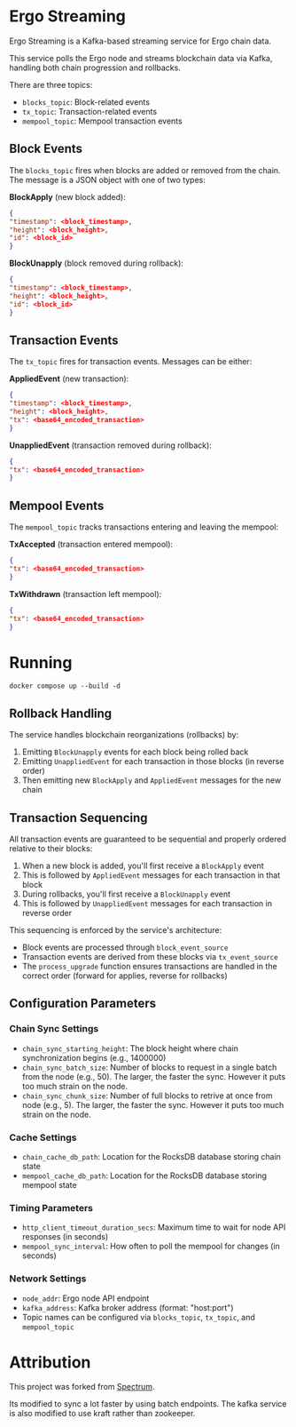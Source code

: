 # Ergo Streaming

Ergo Streaming is a Kafka-based streaming service for Ergo chain data.

This service polls the Ergo node and streams blockchain data via Kafka, handling both chain progression and rollbacks.

There are three topics:
- `blocks_topic`: Block-related events
- `tx_topic`: Transaction-related events
- `mempool_topic`: Mempool transaction events

## Block Events
The `blocks_topic` fires when blocks are added or removed from the chain. The message is a JSON object with one of two types:

**BlockApply** (new block added):
```json
{
"timestamp": <block_timestamp>,
"height": <block_height>,
"id": <block_id>
}
```

**BlockUnapply** (block removed during rollback):
```json
{
"timestamp": <block_timestamp>,
"height": <block_height>,
"id": <block_id>
}
```


## Transaction Events
The `tx_topic` fires for transaction events. Messages can be either:

**AppliedEvent** (new transaction):
```json
{
"timestamp": <block_timestamp>,
"height": <block_height>,
"tx": <base64_encoded_transaction>
}
```


**UnappliedEvent** (transaction removed during rollback):
```json
{
"tx": <base64_encoded_transaction>
}
```


## Mempool Events
The `mempool_topic` tracks transactions entering and leaving the mempool:

**TxAccepted** (transaction entered mempool):
```json
{
"tx": <base64_encoded_transaction>
}
```

**TxWithdrawn** (transaction left mempool):
```json
{
"tx": <base64_encoded_transaction>
}
```

# Running
```
docker compose up --build -d
```


## Rollback Handling
The service handles blockchain reorganizations (rollbacks) by:
1. Emitting `BlockUnapply` events for each block being rolled back
2. Emitting `UnappliedEvent` for each transaction in those blocks (in reverse order)
3. Then emitting new `BlockApply` and `AppliedEvent` messages for the new chain

## Transaction Sequencing
All transaction events are guaranteed to be sequential and properly ordered relative to their blocks:

1. When a new block is added, you'll first receive a `BlockApply` event
2. This is followed by `AppliedEvent` messages for each transaction in that block
3. During rollbacks, you'll first receive a `BlockUnapply` event
4. This is followed by `UnappliedEvent` messages for each transaction in reverse order

This sequencing is enforced by the service's architecture:
- Block events are processed through `block_event_source`
- Transaction events are derived from these blocks via `tx_event_source`
- The `process_upgrade` function ensures transactions are handled in the correct order (forward for applies, reverse for rollbacks)

## Configuration Parameters

### Chain Sync Settings
- `chain_sync_starting_height`: The block height where chain synchronization begins (e.g., 1400000)
- `chain_sync_batch_size`: Number of blocks to request in a single batch from the node (e.g., 50). The larger, the faster the sync. However it puts too much strain on the node.
- `chain_sync_chunk_size`: Number of full blocks to retrive at once from node (e.g., 5). The larger, the faster the sync. However it puts too much strain on the node.

### Cache Settings
- `chain_cache_db_path`: Location for the RocksDB database storing chain state
- `mempool_cache_db_path`: Location for the RocksDB database storing mempool state

### Timing Parameters
- `http_client_timeout_duration_secs`: Maximum time to wait for node API responses (in seconds)
- `mempool_sync_interval`: How often to poll the mempool for changes (in seconds)

### Network Settings
- `node_addr`: Ergo node API endpoint
- `kafka_address`: Kafka broker address (format: "host:port")
- Topic names can be configured via `blocks_topic`, `tx_topic`, and `mempool_topic`


# Attribution

This project was forked from [Spectrum](https://github.com/spectrum-finance/ergo-analytics-events-streaming).

Its modified to sync a lot faster by using batch endpoints. The kafka service is also modified to use kraft rather than zookeeper.


